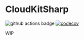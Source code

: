 # CloudKitSharp

![github actions badge](https://github.com/pocosoft/CloudKitSharp/actions/workflows/dotnet.yml/badge.svg)
[![codecov](https://codecov.io/gh/pocosoft/CloudKitSharp/branch/main/graph/badge.svg?token=pIZym4fAYZ)](https://codecov.io/gh/pocosoft/CloudKitSharp)

WIP
